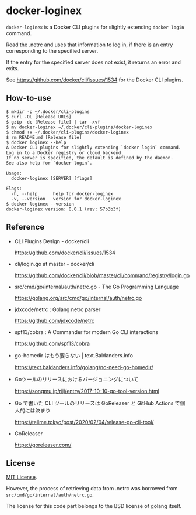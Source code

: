 # docker-loginex

`docker-loginex` is a Docker CLI plugins for slightly extending `docker login` command.

Read the .netrc and uses that information to log in, if there is an entry corresponding to the specified server.

If the entry for the specified server does not exist, it returns an error and exits.

See https://github.com/docker/cli/issues/1534 for the Docker CLI plugins.

## How-to-use

```
$ mkdir -p ~/.docker/cli-plugins
$ curl -OL [Release URLs]
$ gzip -dc [Release file] | tar -xvf -
$ mv docker-loginex ~/.docker/cli-plugins/docker-loginex
$ chmod +x ~/.docker/cli-plugins/docker-loginex
$ rm README.md [Release file]
$ docker loginex --help
A Docker CLI plugins for slightly extending `docker login` command.
Log in to a Docker registry or cloud backend.
If no server is specified, the default is defined by the daemon.
See also help for `docker login`.

Usage:
  docker-loginex [SERVER] [flags]

Flags:
  -h, --help      help for docker-loginex
  -v, --version   version for docker-loginex
$ docker loginex --version
docker-loginex version: 0.0.1 (rev: 57b3b3f)
```

## Reference

* CLI Plugins Design - docker/cli

    https://github.com/docker/cli/issues/1534

* cli/login.go at master - docker/cli

    https://github.com/docker/cli/blob/master/cli/command/registry/login.go

* src/cmd/go/internal/auth/netrc.go - The Go Programming Language

    https://golang.org/src/cmd/go/internal/auth/netrc.go

* jdxcode/netrc : Golang netrc parser

    https://github.com/jdxcode/netrc

* spf13/cobra : A Commander for modern Go CLI interactions

    https://github.com/spf13/cobra

* go-homedir はもう要らない | text.Baldanders.info

    https://text.baldanders.info/golang/no-need-go-homedir/

* Goツールのリリースにおけるバージョニングについて

    https://songmu.jp/riji/entry/2017-10-10-go-tool-version.html

* Go で書いた CLI ツールのリリースは GoReleaser と GitHub Actions で個人的には決まり

    https://tellme.tokyo/post/2020/02/04/release-go-cli-tool/

* GoReleaser

    https://goreleaser.com/

## License

[MIT License](https://opensource.org/licenses/MIT).

However, the process of retrieving data from .netrc was borrowed from `src/cmd/go/internal/auth/netrc.go`.

The license for this code part belongs to the BSD license of golang itself.
